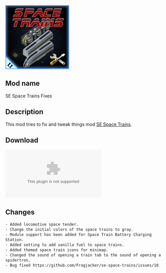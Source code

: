 <img src="https://github.com/Dominowood371/se-space-trains-fixes/blob/main/thumbnail.png"  height="200px" />

## Mod name
SE Space Trains Fixes

## Description
This mod tries to fix and tweak things mod [SE Space Trains](https://github.com/Fragjacker/se-space-trains).

## Download
[![GitHub release](https://img.shields.io/github/downloads/Dominowood371/se-space-trains-fixes/se-space-trains-fixes_0.0.5.zip)](https://github.com/Dominowood371/se-space-trains-fixes/releases/download/0.0.5/se-space-trains-fixes_0.0.5.zip)

## Changes
    - Added locomotive space tender.
    - Change the initial colors of the space trains to gray.
    - Module support has been added for Space Train Battery Charging Station.
    - Added setting to add vanilla fuel to space trains.
    - Added themed space train icons for minimap.
    - Changed the sound of opening a train tab to the sound of opening a spidertron.
    - Bug fixed https://github.com/Fragjacker/se-space-trains/issues/10
